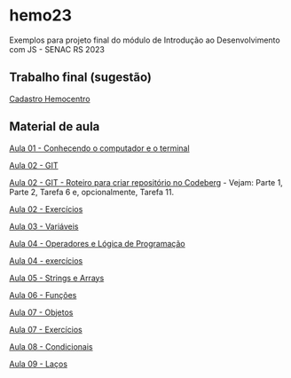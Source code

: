 # hemo23

Exemplos para projeto final do módulo de Introdução ao Desenvolvimento com JS - SENAC RS 2023

## Trabalho final (sugestão)

[Cadastro Hemocentro](https://satisfying-trust-330.notion.site/Trabalho-Final-Hemocentro-ea4d33e0d79248a5826c3fae64942a85)

## Material de aula 

[Aula 01 - Conhecendo o computador e o terminal](https://docs.google.com/presentation/d/1bTxYYEIVfA8_LQ05R3KpGQ-q7FVHNUSEhmeBVenM0jM/edit#slide=id.p2)

[Aula 02 - GIT](https://file.notion.so/f/s/e5e22d60-be27-4fbf-9f11-5b07bbccdf2d/Aula_02_-_Git.pdf?id=71678de5-054e-4341-a5cf-b4ac0a9127de&table=block&spaceId=a6c0a2e4-b775-4e92-99b1-c6957b00c04d&expirationTimestamp=1683415088711&signature=IP-A5-R-pnSfc9jf1xX0EmxFuORMyb0s00FA5ddlOQ4&downloadName=Aula+02+-+Git.pdf)

[Aula 02 - GIT - Roteiro para criar repositório no Codeberg](https://codeberg.org/grz/cdhtml23/src/branch/main/Um-site-tipo-blog.md) - Vejam: Parte 1, Parte 2, Tarefa 6 e, opcionalmente, Tarefa 11.

[Aula 02 - Exercícios](https://satisfying-trust-330.notion.site/Git-e-Github-71a0aba264264370bb32ed531c3b2849)



[Aula 03 - Variáveis](https://docs.google.com/presentation/d/1duHtnWumlJrmEXWmP4VXOIZd_CGuBeo8Q6OtjDMd1-4/edit#slide=id.p37)

[Aula 04 - Operadores e Lógica de Programação](https://docs.google.com/presentation/d/1iwjc7O3Dtw9JjtsrelE3jfsPMzM8is5OVwCxtzPRaos/edit#slide=id.p1) 

[Aula 04 - exercícios](https://satisfying-trust-330.notion.site/Operadores-e-L-gica-de-Programa-o-b9292a8303b34594ae0658a1c9a63221)

[Aula 05 - Strings e Arrays](https://docs.google.com/presentation/d/1nyIHCOjDibyBQUWQg0roLn_kO4SywArmvRgM7tRasIQ/edit#slide=id.p1)

[Aula 06 - Funções](https://docs.google.com/presentation/d/19IGvZz1x-utRhaVMsO1Ycfr5YPvs2OWEpG3MN8zUUcM/edit#slide=id.p1)

[Aula 07 - Objetos](https://satisfying-trust-330.notion.site/Objetos-e8ea83d9ec874bc3823c6ce5af6190a2)

[Aula 07 - Exercícios](https://satisfying-trust-330.notion.site/Objetos-e8ea83d9ec874bc3823c6ce5af6190a2)

[Aula 08 - Condicionais](https://docs.google.com/presentation/d/1MDiYKlPwFPiC-OPu5V4_NpKAa-7h6zw2oHye9A8wzM0/edit#slide=id.p34)

[Aula 09 - Laços](https://docs.google.com/presentation/d/1lmbFo-2jVmBJdCIg0jNqgPo_qBLOaFoxZc_ciTqXfVU/edit#slide=id.p30)
